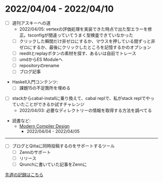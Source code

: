# 2022/04/04 - 2022/04/10

- [ ] 週刊アスキーへの道
    - 2022/04/05: vertexの評価処理を実装できた時点で出た型エラーを修正。tsconfigが間違っていてうまく型検査できていなかった
    - [ ] クリックした瞬間だけ非ゼロにするか、マウスを押している間ずっと非ゼロにするか、最後にクリックしたところを記憶するかのオプション
    - [ ] reeditとreplayボタンの素材を探す、あるいは自前でトレース
    - [ ] umdからES Moduleへ
    - [ ] repositoryのrename
    - [ ] ブログ記事
- Haskell入門コンテンツ:
    - [ ] 課題15の不足箇所を埋める
- [ ] stackからcabal-installに乗り換えて、cabal replで、私がstack replでやっていたことができるか試すチャレンジ
    - 2022/04/03: 必要なディレクトリーの情報を取得する方法を調べてる
- 読書など:
    - [Modern Compiler Design](https://www.springer.com/jp/book/9781461446989)
        - 2022/04/04 - 2022/04/05


------

- [ ] ブログとQiitaに同時投稿するのをサポートするツール
    - [ ] Zennのサポート
    - [ ] リリース
    - [ ] Qrunchに書いていた記事をZennに

[先週の記録はこちら](https://github.com/igrep/daily-commits/blob/c01913a660ef1b981c737ee5f2d8be951b14c1e4/yesterday.md)
